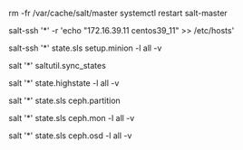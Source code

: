 rm -fr /var/cache/salt/master
systemctl restart salt-master

salt-ssh '*' -r 'echo "172.16.39.11 centos39_11" >> /etc/hosts'

salt-ssh '*' state.sls setup.minion -l all -v   

salt '*' saltutil.sync_states

salt '*' state.highstate -l all -v  

salt '*' state.sls ceph.partition

salt '*' state.sls ceph.mon -l all -v

salt '*' state.sls ceph.osd -l all -v